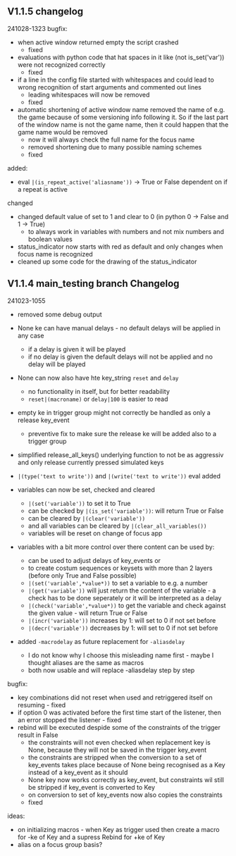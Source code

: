 ## V1.1.5 changelog

241028-1323
bugfix:
- when active window returned empty the script crashed 
  - fixed
- evaluations with python code that hat spaces in it like (not is_set('var')) were not recognized correctly 
  - fixed
- if a line in the config file started with whitespaces and could lead to wrong recognition of start arguments and commented out lines
  - leading whitespaces will now be removed
  - fixed
- automatic shortening of active window name removed the name of e.g. the game because of some versioning info following it. So if the last part of the window name is not the game name, then it could happen that the game name would be removed
  - now it will always check the full name for the focus name 
  - removed shortening due to many possible naming schemes
  - fixed 

added:
- eval `|(is_repeat_active('aliasname'))` -> True or False dependent on if a repeat is active


changed
- changed default value of set to 1 and clear to 0 (in python 0 -> False and 1 -> True)
  - to always work in variables with numbers and not mix numbers and boolean values
- status_indicator now starts with red as default and only changes when focus name is recognized
- cleaned up some code for the drawing of the status_indicator

## V1.1.4 main_testing branch Changelog
241023-1055
- removed some debug output

- None ke can have manual delays - no default delays will be applied in any case
  - if a delay is given it will be played
  - if no delay is given the default delays will not be applied and no delay will be played
- None can now also have hte key_string `reset` and `delay`
  - no functionality in itself, but for better readability
  - `reset|(macroname)` or `delay|100` is easier to read
- empty ke in trigger group might not correctly be handled as only a release key_event
  - preventive fix to make sure the release ke will be added also to a trigger group
- simplified release_all_keys() underlying function to not be as aggressiv and only release currently pressed simulated keys
- `|(type('text to write'))` and `|(write('text to write'))` eval added
- variables can now be set, checked and cleared
  - `|(set('variable'))` to set it to True
  - can be checked by `|(is_set('variable'))`: will return True or False
  - can be cleared by `|(clear('variable'))`
  - and all variables can be cleared by `|(clear_all_variables())`
  - variables will be reset on change of focus app
- variables with a bit more control over there content can be used by:
  - can be used to adjust delays of key_events or 
  - to create costum sequences or keysets with more than 2 layers (before only True and False possible)
  - `|(set('variable',*value*))` to set a variable to e.g. a number
  - `|(get('variable'))` will just return the content of the variable - a check has to be done seperately or it will be interpreted as a delay
  - `|(check('variable',*value*))` to get the variable and check against the given value - will return True or False
  - `|(incr('variable'))` increases by 1: will set to 0 if not set before
  - `|(decr('variable'))` decreases by 1: will set to 0 if not set before
- added `-macrodelay` as future replacement for `-aliasdelay`
  - I do not know why I choose this misleading name first - maybe I thought aliases are the same as macros
  - both now usable and will replace -aliasdelay step by step

bugfix:
- key combinations did not reset when used and retriggered itself on resuming - fixed
- if option 0 was activated before the first time start of the listener, then an error stopped the listener - fixed
- rebind will be executed despide some of the constraints of the trigger result in False 
  - the constraints will not even checked when replacement key is None, because they will not be saved in the trigger key_event
  - the constraints are stripped when the conversion to a set of key_events takes place because of None being recognised as a Key instead of a key_event as it should
  - None key now works correctly as key_event, but constraints wil still be stripped if key_event is converted to Key 
  - on conversion to set of key_events now also copies the constraints 
  - fixed

ideas:
- on initializing macros - when Key as trigger used then create a macro for -ke of Key and a supress Rebind for +ke of Key
- alias on a focus group basis?